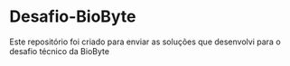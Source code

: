 # Desafio-BioByte
Este repositório foi criado para enviar as soluções que desenvolvi para o desafio técnico da BioByte
